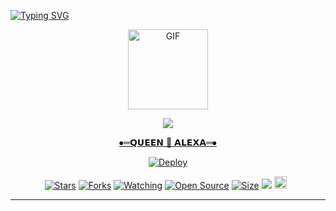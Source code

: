 
  <a href="https://github.com/En-cuzier/Queen-Alexa-MD"><img src="https://readme-typing-svg.herokuapp.com/?size=29&width=800&lines=WELCOME+TO+THE+QUEEN+ALEXA+MD+VERSION+PROJECT.;MADE+IN+ALEXA.+DEPLOY+YOUR+BOT+FREE."
            alt="Typing SVG"
        />
    </a>
</p>
<div align="center">
  <p align="center">
  <a href="https://heroku.com/deploy"><img src="https://media.giphy.com/media/Uhl43Qa5QbhKglX8DX/giphy.gif" alt="GIF" width="128" height="128"/>
</p>    <a/>

  <a href="https://github.com/En-cuzier/Queen-Alexa-MD"><img src="https://img.shields.io/badge/QUEEN%20ALEXA-MD%20VERSIONS-brightgreen?style=flat-square&logo=appveyor">

⦁═𝗤𝗨𝗘𝗘𝗡 👸 𝗔𝗟𝗘𝗫𝗔═⦁


[![Deploy](https://www.herokucdn.com/deploy/button.svg)](https://heroku.com/deploy)
 <p align="center">
<a href="https://github.com/En-cuzier/Queen-Alexa-MD/stargazers/"><img title="Stars" src="https://img.shields.io/github/stars/En-cuzier/Queen-Alexa-MD?color=blue&style=flat-square"></a>
<a href="https://github.com/En-cuzier/Queen-Alexa-MD/fork"><img title="Forks" src="https://img.shields.io/github/forks/En-cuzier/Queen-Alexa-MD?color=red&style=flat-square"></a>
<a href="https://github.com/En-cuzier/Queen-Alexa-MD/watchers"><img title="Watching" src="https://img.shields.io/github/watchers/En-cuzier/Queen-Alexa-MD?label=Watchers&color=blue&style=flat-square"></a>
<a href="https://github.com/En-cuzier/Queen-Alexa-MD"><img title="Open Source" src="https://badges.frapsoft.com/os/v2/open-source.svg?v=103"></a>
<a href="https://github.com/En-cuzier/Queen-Alexa-md/"><img title="Size" src="https://img.shields.io/github/repo-size/En-cuzier/Queen-Alexa-md?style=flat-square&color=green"></a>
<a href="https://hits.seeyoufarm.com"><img src="https://hits.seeyoufarm.com/api/count/incr/badge.svg?url=https%3A%2F%2Fgithub.com%2FEn-cuzier%2FQueen-Alexa-MD&count_bg=%2379C83D&title_bg=%23555555&icon=probot.svg&icon_color=%2300FF6D&title=hits&edge_flat=false"/></a>
<a href="https://github.com/En-cuzier/Queen-Alexa-MD/graphs/commit-activity"><img height="20" src="https://img.shields.io/badge/Maintained%3F-yes-green.svg"></a>&nbsp;&nbsp;
</p>
<p align='center'>
    </p>

-------
